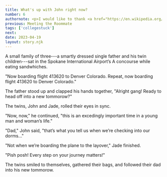 ```yaml
---
title: What's up with John right now? 
number: 6
authornote: <p>I would like to thank <a href="https://en.wikipedia.org/wiki/Spokane_International_Airport">Wikipedia</a> for its help writing today's story.</p><p>Its been a while since we've seen John, hasn't it. I wonder how many airport focused shorts I can milk out of him to exemplify what going to school in the midwest when you live on the west coast is like.</p><p>Also. Hi Jade.</p>
previous: Meeting the Roommate
tags: ['collegestuck']
next:
date: 2023-04-19
layout: story.njk
---
```

A small family of three---a smartly dressed single father and his twin children---sat in the Spokane International Airport’s A concourse while eating sandwhiches.

"Now boarding flight 413620 to Denver Colorado. Repeat, now boarding flight 413620 to Denver Colorado."

The father stood up and clapped his hands together, "Alright gang! Ready to head off into a new tommorow?"

The twins, John and Jade, rolled their eyes in sync.

"Now, now," he continued, "this is an excedingly important time in a young man and woman’s life."

"Dad," John said, "that’s what you tell us when we’re checking into our dorms..."

"Not when we’re boarding the plane to the layover," Jade finished.

"Pish posh! Every step on your journey matters!"

The twins smiled to themselves, gathered their bags, and followed their dad into his new tommorow.

